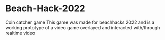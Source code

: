 # Beach-Hack-2022
Coin catcher game
This game was made for beachhacks 2022 and is a working prototype of a video game overlayed and interacted with/through realtime video
